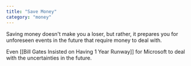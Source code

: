 ```yaml
---
title: "Save Money"
category: "money"
---
```


Saving money doesn't make you a loser, but rather, it prepares you for unforeseen events in the future that require money to deal with.

Even [[Bill Gates Insisted on Having 1 Year Runway]] for Microsoft to deal with the uncertainties in the future.
